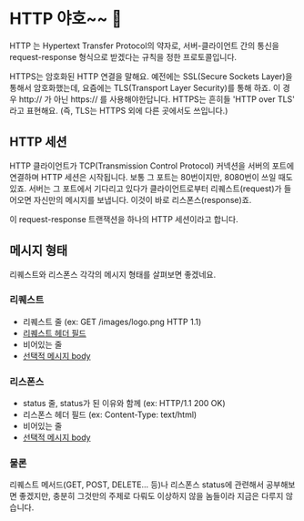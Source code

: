 # HTTP 야호~~ 🙌

HTTP 는 Hypertext Transfer Protocol의 약자로, 서버-클라이언트 간의 통신을 request-response 형식으로 받겠다는 규칙을 정한 프로토콜입니다.

HTTPS는 암호화된 HTTP 연결을 말해요. 예전에는 SSL(Secure Sockets Layer)을 통해서 암호화했는데,
요즘에는 TLS(Transport Layer Security)를 통해 하죠. 이 경우 http:// 가 아닌 https:// 를 사용해야한답니다.
HTTPS는 흔히들 'HTTP over TLS' 라고 표현해요. (즉, TLS는 HTTPS 외에 다른 곳에서도 쓰입니다.)

## HTTP 세션
HTTP 클라이언트가 TCP(Transmission Control Protocol) 커넥션을 서버의 포트에 연결하며 HTTP 세션은 시작됩니다.
보통 그 포트는 80번이지만, 8080번이 쓰일 때도 있죠. 서버는 그 포트에서 기다리고 있다가 클라이언트로부터 리퀘스트(request)가 들어오면
자신만의 메시지를 보냅니다. 이것이 바로 리스폰스(response)죠.

이 request-response 트랜잭션을 하나의 HTTP 세션이라고 합니다.

## 메시지 형태

리퀘스트와 리스폰스 각각의 메시지 형태를 살펴보면 좋겠네요.

### 리퀘스트
* 리퀘스트 줄 (ex: GET /images/logo.png HTTP 1.1)
* [리퀘스트 헤더 필드](https://en.wikipedia.org/wiki/List_of_HTTP_header_fields#Request_fields)
* 비어있는 줄
* [선택적 메시지 body](https://en.wikipedia.org/wiki/HTTP_message_body)

### 리스폰스
* status 줄, status가 된 이유와 함께 (ex: HTTP/1.1 200 OK)
* 리스폰스 헤더 필드 (ex: Content-Type: text/html)
* 비어있는 줄
* [선택적 메시지 body](https://en.wikipedia.org/wiki/HTTP_message_body)

### 물론
리퀘스트 메서드(GET, POST, DELETE... 등)나 리스폰스 status에 관련해서 공부해보면 좋겠지만,
충분히 그것만의 주제로 다뤄도 이상하지 않을 놈들이라 지금은 다루지 않습니다.